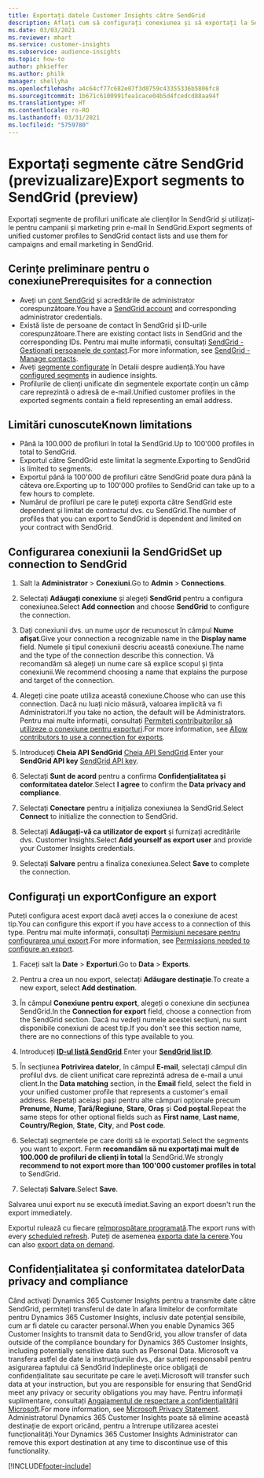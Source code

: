 ```yaml
---
title: Exportați datele Customer Insights către SendGrid
description: Aflați cum să configurați conexiunea și să exportați la SendGrid.
ms.date: 03/03/2021
ms.reviewer: mhart
ms.service: customer-insights
ms.subservice: audience-insights
ms.topic: how-to
author: phkieffer
ms.author: philk
manager: shellyha
ms.openlocfilehash: a4c64cf77c682e07f3d0759c43355336b5806fc8
ms.sourcegitcommit: 1b671c6100991fea1cace04b5d4fcedcd88aa94f
ms.translationtype: HT
ms.contentlocale: ro-RO
ms.lasthandoff: 03/31/2021
ms.locfileid: "5759780"
---
```

# <a name="export-segments-to-sendgrid-preview"></a><span data-ttu-id="a47f6-103">Exportați segmente către SendGrid (previzualizare)</span><span class="sxs-lookup"><span data-stu-id="a47f6-103">Export segments to SendGrid (preview)</span></span>

<span data-ttu-id="a47f6-104">Exportați segmente de profiluri unificate ale clienților în SendGrid și utilizați-le pentru campanii și marketing prin e-mail în SendGrid.</span><span class="sxs-lookup"><span data-stu-id="a47f6-104">Export segments of unified customer profiles to SendGrid contact lists and use them for campaigns and email marketing in SendGrid.</span></span> 

## <a name="prerequisites-for-a-connection"></a><span data-ttu-id="a47f6-105">Cerințe preliminare pentru o conexiune</span><span class="sxs-lookup"><span data-stu-id="a47f6-105">Prerequisites for a connection</span></span>

-   <span data-ttu-id="a47f6-106">Aveți un [cont SendGrid](https://sendgrid.com/) și acreditările de administrator corespunzătoare.</span><span class="sxs-lookup"><span data-stu-id="a47f6-106">You have a [SendGrid account](https://sendgrid.com/) and corresponding administrator credentials.</span></span>
-   <span data-ttu-id="a47f6-107">Există liste de persoane de contact în SendGrid și ID-urile corespunzătoare.</span><span class="sxs-lookup"><span data-stu-id="a47f6-107">There are existing contact lists in SendGrid and the corresponding IDs.</span></span> <span data-ttu-id="a47f6-108">Pentru mai multe informații, consultați [SendGrid - Gestionați persoanele de contact](https://sendgrid.com/docs/ui/managing-contacts/create-and-manage-contacts/#manage-contacts).</span><span class="sxs-lookup"><span data-stu-id="a47f6-108">For more information, see [SendGrid - Manage contacts](https://sendgrid.com/docs/ui/managing-contacts/create-and-manage-contacts/#manage-contacts).</span></span>
-   <span data-ttu-id="a47f6-109">Aveți [segmente configurate](segments.md) în Detalii despre audiență.</span><span class="sxs-lookup"><span data-stu-id="a47f6-109">You have [configured segments](segments.md) in audience insights.</span></span>
-   <span data-ttu-id="a47f6-110">Profilurile de clienți unificate din segmentele exportate conțin un câmp care reprezintă o adresă de e-mail.</span><span class="sxs-lookup"><span data-stu-id="a47f6-110">Unified customer profiles in the exported segments contain a field representing an email address.</span></span>

## <a name="known-limitations"></a><span data-ttu-id="a47f6-111">Limitări cunoscute</span><span class="sxs-lookup"><span data-stu-id="a47f6-111">Known limitations</span></span>

- <span data-ttu-id="a47f6-112">Până la 100.000 de profiluri în total la SendGrid.</span><span class="sxs-lookup"><span data-stu-id="a47f6-112">Up to 100'000 profiles in total to SendGrid.</span></span>
- <span data-ttu-id="a47f6-113">Exportul către SendGrid este limitat la segmente.</span><span class="sxs-lookup"><span data-stu-id="a47f6-113">Exporting to SendGrid is limited to segments.</span></span>
- <span data-ttu-id="a47f6-114">Exportul până la 100'000 de profiluri către SendGrid poate dura până la câteva ore.</span><span class="sxs-lookup"><span data-stu-id="a47f6-114">Exporting up to 100'000 profiles to SendGrid can take up to a few hours to complete.</span></span> 
- <span data-ttu-id="a47f6-115">Numărul de profiluri pe care le puteți exporta către SendGrid este dependent și limitat de contractul dvs. cu SendGrid.</span><span class="sxs-lookup"><span data-stu-id="a47f6-115">The number of profiles that you can export to SendGrid is dependent and limited on your contract with SendGrid.</span></span>

## <a name="set-up-connection-to-sendgrid"></a><span data-ttu-id="a47f6-116">Configurarea conexiunii la SendGrid</span><span class="sxs-lookup"><span data-stu-id="a47f6-116">Set up connection to SendGrid</span></span>

1. <span data-ttu-id="a47f6-117">Salt la **Administrator** > **Conexiuni**.</span><span class="sxs-lookup"><span data-stu-id="a47f6-117">Go to **Admin** > **Connections**.</span></span>

1. <span data-ttu-id="a47f6-118">Selectați **Adăugați conexiune** și alegeți **SendGrid** pentru a configura conexiunea.</span><span class="sxs-lookup"><span data-stu-id="a47f6-118">Select **Add connection** and choose **SendGrid** to configure the connection.</span></span>

1. <span data-ttu-id="a47f6-119">Dați conexiunii dvs. un nume ușor de recunoscut în câmpul **Nume afișat**.</span><span class="sxs-lookup"><span data-stu-id="a47f6-119">Give your connection a recognizable name in the **Display name** field.</span></span> <span data-ttu-id="a47f6-120">Numele și tipul conexiunii descriu această conexiune.</span><span class="sxs-lookup"><span data-stu-id="a47f6-120">The name and the type of the connection describe this connection.</span></span> <span data-ttu-id="a47f6-121">Vă recomandăm să alegeți un nume care să explice scopul și ținta conexiunii.</span><span class="sxs-lookup"><span data-stu-id="a47f6-121">We recommend choosing a name that explains the purpose and target of the connection.</span></span>

1. <span data-ttu-id="a47f6-122">Alegeți cine poate utiliza această conexiune.</span><span class="sxs-lookup"><span data-stu-id="a47f6-122">Choose who can use this connection.</span></span> <span data-ttu-id="a47f6-123">Dacă nu luați nicio măsură, valoarea implicită va fi Administratori.</span><span class="sxs-lookup"><span data-stu-id="a47f6-123">If you take no action, the default will be Administrators.</span></span> <span data-ttu-id="a47f6-124">Pentru mai multe informații, consultați [Permiteți contribuitorilor să utilizeze o conexiune pentru exporturi](connections.md#allow-contributors-to-use-a-connection-for-exports).</span><span class="sxs-lookup"><span data-stu-id="a47f6-124">For more information, see [Allow contributors to use a connection for exports](connections.md#allow-contributors-to-use-a-connection-for-exports).</span></span>

1. <span data-ttu-id="a47f6-125">Introduceți **Cheia API SendGrid** [Cheia API SendGrid](https://sendgrid.com/docs/ui/account-and-settings/api-keys/).</span><span class="sxs-lookup"><span data-stu-id="a47f6-125">Enter your **SendGrid API key** [SendGrid API key](https://sendgrid.com/docs/ui/account-and-settings/api-keys/).</span></span>

1. <span data-ttu-id="a47f6-126">Selectați **Sunt de acord** pentru a confirma **Confidențialitatea și conformitatea datelor**.</span><span class="sxs-lookup"><span data-stu-id="a47f6-126">Select **I agree** to confirm the **Data privacy and compliance**.</span></span>

1. <span data-ttu-id="a47f6-127">Selectați **Conectare** pentru a inițializa conexiunea la SendGrid.</span><span class="sxs-lookup"><span data-stu-id="a47f6-127">Select **Connect** to initialize the connection to SendGrid.</span></span>

1. <span data-ttu-id="a47f6-128">Selectați **Adăugați-vă ca utilizator de export** și furnizați acreditările dvs. Customer Insights.</span><span class="sxs-lookup"><span data-stu-id="a47f6-128">Select **Add yourself as export user** and provide your Customer Insights credentials.</span></span>

1. <span data-ttu-id="a47f6-129">Selectați **Salvare** pentru a finaliza conexiunea.</span><span class="sxs-lookup"><span data-stu-id="a47f6-129">Select **Save** to complete the connection.</span></span>

## <a name="configure-an-export"></a><span data-ttu-id="a47f6-130">Configurați un export</span><span class="sxs-lookup"><span data-stu-id="a47f6-130">Configure an export</span></span>

<span data-ttu-id="a47f6-131">Puteți configura acest export dacă aveți acces la o conexiune de acest tip.</span><span class="sxs-lookup"><span data-stu-id="a47f6-131">You can configure this export if you have access to a connection of this type.</span></span> <span data-ttu-id="a47f6-132">Pentru mai multe informații, consultați [Permisiuni necesare pentru configurarea unui export](export-destinations.md#set-up-a-new-export).</span><span class="sxs-lookup"><span data-stu-id="a47f6-132">For more information, see [Permissions needed to configure an export](export-destinations.md#set-up-a-new-export).</span></span>

1. <span data-ttu-id="a47f6-133">Faceți salt la **Date** > **Exporturi**.</span><span class="sxs-lookup"><span data-stu-id="a47f6-133">Go to **Data** > **Exports**.</span></span>

1. <span data-ttu-id="a47f6-134">Pentru a crea un nou export, selectați **Adăugare destinație**.</span><span class="sxs-lookup"><span data-stu-id="a47f6-134">To create a new export, select **Add destination**.</span></span>

1. <span data-ttu-id="a47f6-135">În câmpul **Conexiune pentru export**, alegeți o conexiune din secțiunea SendGrid.</span><span class="sxs-lookup"><span data-stu-id="a47f6-135">In the **Connection for export** field, choose a connection from the SendGrid section.</span></span> <span data-ttu-id="a47f6-136">Dacă nu vedeți numele acestei secțiuni, nu sunt disponibile conexiuni de acest tip.</span><span class="sxs-lookup"><span data-stu-id="a47f6-136">If you don't see this section name, there are no connections of this type available to you.</span></span>

1. <span data-ttu-id="a47f6-137">Introduceți **[ID-ul listă SendGrid](https://sendgrid.com/docs/ui/managing-contacts/create-and-manage-contacts/#manage-contacts)**.</span><span class="sxs-lookup"><span data-stu-id="a47f6-137">Enter your **[SendGrid list ID](https://sendgrid.com/docs/ui/managing-contacts/create-and-manage-contacts/#manage-contacts)**.</span></span>

1. <span data-ttu-id="a47f6-138">În secțiunea **Potrivirea datelor**, în câmpul **E-mail**, selectați câmpul din profilul dvs. de client unificat care reprezintă adresa de e-mail a unui client.</span><span class="sxs-lookup"><span data-stu-id="a47f6-138">In the **Data matching** section, in the **Email** field, select the field in your unified customer profile that represents a customer's email address.</span></span> <span data-ttu-id="a47f6-139">Repetați aceiași pași pentru alte câmpuri opționale precum **Prenume**, **Nume**, **Țară/Regiune**, **Stare**, **Oraș** și **Cod poștal**.</span><span class="sxs-lookup"><span data-stu-id="a47f6-139">Repeat the same steps for other optional fields such as **First name**, **Last name**, **Country/Region**, **State**, **City**, and **Post code**.</span></span>

1. <span data-ttu-id="a47f6-140">Selectați segmentele pe care doriți să le exportați.</span><span class="sxs-lookup"><span data-stu-id="a47f6-140">Select the segments you want to export.</span></span> <span data-ttu-id="a47f6-141">Ferm **recomandăm să nu exportați mai mult de 100.000 de profiluri de clienți în total** la SendGrid.</span><span class="sxs-lookup"><span data-stu-id="a47f6-141">We strongly **recommend to not export more than 100'000 customer profiles in total** to SendGrid.</span></span> 

1. <span data-ttu-id="a47f6-142">Selectați **Salvare**.</span><span class="sxs-lookup"><span data-stu-id="a47f6-142">Select **Save**.</span></span>

<span data-ttu-id="a47f6-143">Salvarea unui export nu se execută imediat.</span><span class="sxs-lookup"><span data-stu-id="a47f6-143">Saving an export doesn't run the export immediately.</span></span>

<span data-ttu-id="a47f6-144">Exportul rulează cu fiecare [reîmprospătare programată](system.md#schedule-tab).</span><span class="sxs-lookup"><span data-stu-id="a47f6-144">The export runs with every [scheduled refresh](system.md#schedule-tab).</span></span> <span data-ttu-id="a47f6-145">Puteți de asemenea [exporta date la cerere](export-destinations.md#run-exports-on-demand).</span><span class="sxs-lookup"><span data-stu-id="a47f6-145">You can also [export data on demand](export-destinations.md#run-exports-on-demand).</span></span> 

## <a name="data-privacy-and-compliance"></a><span data-ttu-id="a47f6-146">Confidențialitatea și conformitatea datelor</span><span class="sxs-lookup"><span data-stu-id="a47f6-146">Data privacy and compliance</span></span>

<span data-ttu-id="a47f6-147">Când activați Dynamics 365 Customer Insights pentru a transmite date către SendGrid, permiteți transferul de date în afara limitelor de conformitate pentru Dynamics 365 Customer Insights, inclusiv date potențial sensibile, cum ar fi datele cu caracter personal.</span><span class="sxs-lookup"><span data-stu-id="a47f6-147">When you enable Dynamics 365 Customer Insights to transmit data to SendGrid, you allow transfer of data outside of the compliance boundary for Dynamics 365 Customer Insights, including potentially sensitive data such as Personal Data.</span></span> <span data-ttu-id="a47f6-148">Microsoft va transfera astfel de date la instrucțiunile dvs., dar sunteți responsabil pentru asigurarea faptului că SendGrid îndeplinește orice obligații de confidențialitate sau securitate pe care le aveți.</span><span class="sxs-lookup"><span data-stu-id="a47f6-148">Microsoft will transfer such data at your instruction, but you are responsible for ensuring that SendGrid meet any privacy or security obligations you may have.</span></span> <span data-ttu-id="a47f6-149">Pentru informații suplimentare, consultați [Angajamentul de respectare a confidențialității Microsoft](https://go.microsoft.com/fwlink/?linkid=396732).</span><span class="sxs-lookup"><span data-stu-id="a47f6-149">For more information, see [Microsoft Privacy Statement](https://go.microsoft.com/fwlink/?linkid=396732).</span></span>
<span data-ttu-id="a47f6-150">Administratorul Dynamics 365 Customer Insights poate să elimine această destinație de export oricând, pentru a întrerupe utilizarea acestei funcționalități.</span><span class="sxs-lookup"><span data-stu-id="a47f6-150">Your Dynamics 365 Customer Insights Administrator can remove this export destination at any time to discontinue use of this functionality.</span></span>


[!INCLUDE[footer-include](../includes/footer-banner.md)]